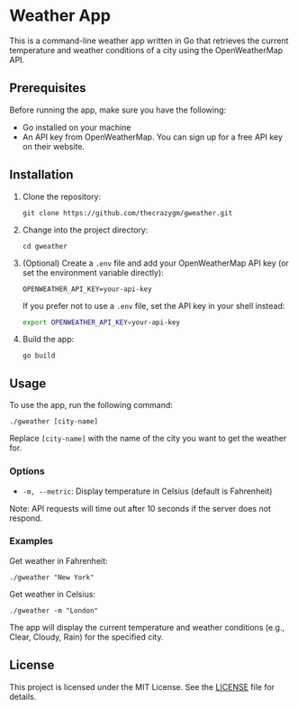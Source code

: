 # Weather App

This is a command-line weather app written in Go that retrieves the current temperature and weather conditions of a city using the OpenWeatherMap API.

## Prerequisites

Before running the app, make sure you have the following:

- Go installed on your machine
- An API key from OpenWeatherMap. You can sign up for a free API key on their website.

## Installation

1. Clone the repository:

   ```
   git clone https://github.com/thecrazygm/gweather.git
   ```

2. Change into the project directory:

   ```
   cd gweather
   ```


3. (Optional) Create a `.env` file and add your OpenWeatherMap API key (or set the environment variable directly):

   ```
   OPENWEATHER_API_KEY=your-api-key
   ```

   If you prefer not to use a `.env` file, set the API key in your shell instead:

   ```bash
   export OPENWEATHER_API_KEY=your-api-key
   ```

4. Build the app:

   ```
   go build
   ```

## Usage

To use the app, run the following command:

```
./gweather [city-name]
```

Replace `[city-name]` with the name of the city you want to get the weather for.

### Options

- `-m, --metric`: Display temperature in Celsius (default is Fahrenheit)

Note: API requests will time out after 10 seconds if the server does not respond.

### Examples

Get weather in Fahrenheit:
```
./gweather "New York"
```

Get weather in Celsius:
```
./gweather -m "London"
```

The app will display the current temperature and weather conditions (e.g., Clear, Cloudy, Rain) for the specified city.

## License

This project is licensed under the MIT License. See the [LICENSE](LICENSE) file for details.

